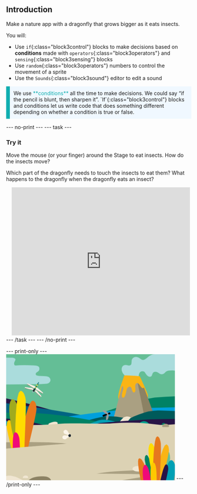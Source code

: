 ## Introduction

Make a nature app with a dragonfly that grows bigger as it eats insects.

You will:
+ Use `if`{:class="block3control"} blocks to make decisions based on **conditions** made with `operators`{:class="block3operators"} and `sensing`{:class="block3sensing"} blocks
+ Use `random`{:class="block3operators"} numbers to control the movement of a sprite
+ Use the `Sounds`{:class="block3sound"} editor to edit a sound

<p style="border-left: solid; border-width:10px; border-color: #0faeb0; background-color: aliceblue; padding: 10px;">
We use <span style="color: #0faeb0">**conditions**</span> all the time to make decisions. We could say “if the pencil is blunt, then sharpen it”. `If`{:class="block3control"} blocks and conditions let us write code that does something different depending on whether a condition is true or false.</p>

--- no-print ---
--- task ---
### Try it
<div style="display: flex; flex-wrap: wrap">
<div style="flex-basis: 175px; flex-grow: 1">  
Move the mouse (or your finger) around the Stage to eat insects. How do the insects move?

Which part of the dragonfly needs to touch the insects to eat them? What happens to the dragonfly when the dragonfly eats an insect?
</div>
<div class="scratch-preview" style="margin-left: 15px;">
  <iframe allowtransparency="true" width="485" height="402" src="https://scratch.mit.edu/projects/embed/521688740/?autostart=false" frameborder="0"></iframe>
</div>
</div>
--- /task ---
--- /no-print ---

--- print-only ---
![Completed project](images/showcase_static.png)
--- /print-only ---
